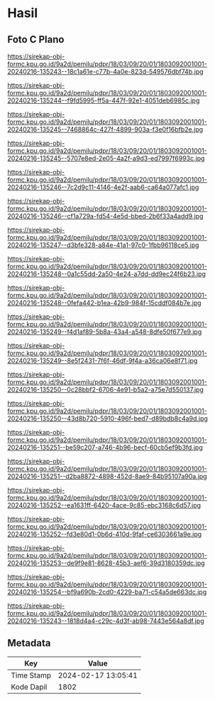 # Hasil

## Foto C Plano

https://sirekap-obj-formc.kpu.go.id/9a2d/pemilu/pdpr/18/03/09/20/01/1803092001001-20240216-135243--18c1a61e-c77b-4a0e-823d-549576dbf74b.jpg

https://sirekap-obj-formc.kpu.go.id/9a2d/pemilu/pdpr/18/03/09/20/01/1803092001001-20240216-135244--f9fd5995-ff5a-447f-92e1-4051deb6985c.jpg

https://sirekap-obj-formc.kpu.go.id/9a2d/pemilu/pdpr/18/03/09/20/01/1803092001001-20240216-135245--7468864c-427f-4899-903a-f3e0f16bfb2e.jpg

https://sirekap-obj-formc.kpu.go.id/9a2d/pemilu/pdpr/18/03/09/20/01/1803092001001-20240216-135245--5707e8ed-2e05-4a2f-a9d3-ed7997f6993c.jpg

https://sirekap-obj-formc.kpu.go.id/9a2d/pemilu/pdpr/18/03/09/20/01/1803092001001-20240216-135246--7c2d9c11-4146-4e2f-aab6-ca64a077afc1.jpg

https://sirekap-obj-formc.kpu.go.id/9a2d/pemilu/pdpr/18/03/09/20/01/1803092001001-20240216-135246--cf1a729a-fd54-4e5d-bbed-2b6f33a4add9.jpg

https://sirekap-obj-formc.kpu.go.id/9a2d/pemilu/pdpr/18/03/09/20/01/1803092001001-20240216-135247--d3bfe328-a84e-41a1-97c0-1fbb96118ce5.jpg

https://sirekap-obj-formc.kpu.go.id/9a2d/pemilu/pdpr/18/03/09/20/01/1803092001001-20240216-135248--0a1c55dd-2a50-4e24-a7dd-dd9ec24f6b23.jpg

https://sirekap-obj-formc.kpu.go.id/9a2d/pemilu/pdpr/18/03/09/20/01/1803092001001-20240216-135248--0fefa442-b1ea-42b9-984f-15cddf084b7e.jpg

https://sirekap-obj-formc.kpu.go.id/9a2d/pemilu/pdpr/18/03/09/20/01/1803092001001-20240216-135249--f4d1af89-5b8a-43a4-a548-8dfe50f677e9.jpg

https://sirekap-obj-formc.kpu.go.id/9a2d/pemilu/pdpr/18/03/09/20/01/1803092001001-20240216-135249--8e5f2431-7f6f-46df-9f4a-a36ca06e8f71.jpg

https://sirekap-obj-formc.kpu.go.id/9a2d/pemilu/pdpr/18/03/09/20/01/1803092001001-20240216-135250--0c28bbf2-6706-4e91-b5a2-a75e7d550137.jpg

https://sirekap-obj-formc.kpu.go.id/9a2d/pemilu/pdpr/18/03/09/20/01/1803092001001-20240216-135250--43d8b720-5910-496f-bed7-d89bdb8c4a9d.jpg

https://sirekap-obj-formc.kpu.go.id/9a2d/pemilu/pdpr/18/03/09/20/01/1803092001001-20240216-135251--be59c207-a746-4b96-becf-60cb5ef9b3fd.jpg

https://sirekap-obj-formc.kpu.go.id/9a2d/pemilu/pdpr/18/03/09/20/01/1803092001001-20240216-135251--d2ba8872-4898-452d-8ae9-84b95107a90a.jpg

https://sirekap-obj-formc.kpu.go.id/9a2d/pemilu/pdpr/18/03/09/20/01/1803092001001-20240216-135252--ea1631ff-6420-4ace-9c85-ebc3168c6d57.jpg

https://sirekap-obj-formc.kpu.go.id/9a2d/pemilu/pdpr/18/03/09/20/01/1803092001001-20240216-135252--fd3e80d1-0b6d-410d-9faf-ce6303661a9e.jpg

https://sirekap-obj-formc.kpu.go.id/9a2d/pemilu/pdpr/18/03/09/20/01/1803092001001-20240216-135253--de9f9e81-8628-45b3-aef6-39d3180359dc.jpg

https://sirekap-obj-formc.kpu.go.id/9a2d/pemilu/pdpr/18/03/09/20/01/1803092001001-20240216-135254--bf9a690b-2cd0-4229-ba71-c54a5de663dc.jpg

https://sirekap-obj-formc.kpu.go.id/9a2d/pemilu/pdpr/18/03/09/20/01/1803092001001-20240216-135243--1818d4a4-c29c-4d3f-ab98-7443e564a8df.jpg


## Metadata

| Key        | Value               |
| ---------- | ------------------- |
| Time Stamp | 2024-02-17 13:05:41 |
| Kode Dapil | 1802                |



